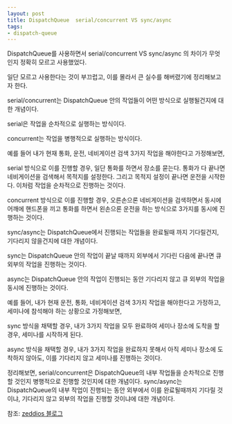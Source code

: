```yaml
---
layout: post
title: DispatchQueue  serial/concurrent VS sync/async
tags: 
- dispatch-queue
---
```


DispatchQueue를 사용하면서 serial/concurrent VS sync/async 의 차이가 무엇인지 정확히 모르고 사용했었다.

일단 모르고 사용한다는 것이 부끄럽고, 이를 몰라서 큰 실수를 해버렸기에 정리해보고자 한다.

serial/concurrent는 DispatchQueue 안의 작업들이 어떤 방식으로 실행될건지에 대한 개념이다.

serial은 작업을 순차적으로 실행하는 방식이다.

concurrent는 작업을 병행적으로 실행하는 방식이다. 

예를 들어 내가 현재 통화, 운전, 네비게이션 검색 3가지 작업을 해야한다고 가정해보면,

serial 방식으로 이를 진행할 경우, 일단 통화를 하면서 장소를 묻는다. 통화가 다 끝나면 네비게이션을 검색해서 목적지를 설정한다. 그리고 목적지 설정이 끝나면 운전을 시작한다. 이처럼 작업을 순차적으로 진행하는 것이다. 

concurrent 방식으로 이를 진행할 경우, 오른손으론 네비게이션을 검색하면서 동시에 어깨에 핸드폰을 끼고 통화를 하면서 왼손으론 운전을 하는 방식으로 3가지를 동시에 진행하는 것이다. 

sync/async는 DispatchQueue에서 진행되는 작업들을 완료될때 까지 기다릴건지, 기다리지 않을건지에 대한 개념이다.

sync는 DispatchQueue 안의 작업이 끝날 때까지 외부에서 기다린 다음에 끝나면 큐 외부의 작업을 진행하는 것이다. 

async는 DispatchQueue 안의 작업이 진행되는 동안 기다리지 않고 큐 외부의 작업을 동시에 진행하는 것이다.  

예를 들어, 내가 현재 운전, 통화, 네비게이션 검색 3가지 작업을 해야한다고 가정하고, 세미나에 참석해야 하는 상황으로 가정해보면,

sync 방식을 채택할 경우, 내가 3가지 작업을 모두 완료하여 세미나 장소에 도착을 할 경우, 세미나를 시작하게 된다.

async 방식을 채택할 경우, 내가 3가지 작업을 완료하지 못해서 아직 세미나 장소에 도착하지 않아도, 이를 기다리지 않고 세미나를 진행하는 것이다.

정리해보면, 
serial/concurrent은 DispatchQueue의 내부 작업들을 순차적으로 진행할 것인지 병행적으로 진행할 것인지에 대한 개념이다.
sync/async는 DispatchQueue의 내부 작업이 진행되는 동안 외부에서 이를 완료될때까지 기다릴 것이냐, 기다리지 않고 외부의 작업을 진행할 것이냐에 대한 개념이다.

참조: [zeddios 블로그](https://zeddios.tistory.com/516)
